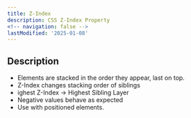 ```yaml
---
title: Z-Index
description: CSS Z-Index Property
<!-- navigation: false -->
lastModified: '2025-01-08'
---
```


## Description

- Elements are stacked in the order they appear, last on top.
- Z-Index changes stacking order of siblings
- ighest Z-Index -> Highest Sibling Layer
- Negative values behave as expected
- Use with positioned elements.
